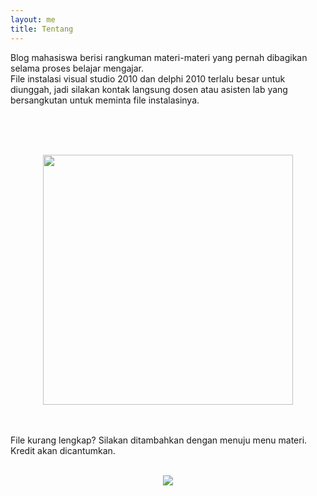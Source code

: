 ```yaml
---
layout: me
title: Tentang
---
```


Blog mahasiswa berisi rangkuman materi-materi yang pernah dibagikan selama proses belajar mengajar.
<br>
File instalasi visual studio 2010 dan delphi 2010 terlalu besar untuk diunggah, jadi silakan kontak langsung dosen atau asisten lab yang bersangkutan untuk meminta file instalasinya.

<br>
<br>
<br>
<p align="center">
  <img src="http://25.media.tumblr.com/cce030580eb85f0592d3741ea19cee21/tumblr_mw82km61sp1rpike2o1_500.gif" width="400" />
</p>
<br>
<br>
File kurang lengkap? Silakan ditambahkan dengan menuju menu materi. Kredit akan dicantumkan.

<br>
<br>
<p align="center">
  <img src="mistghan.github.io/images/things-that-bounce-thursday-18.gif" />
</p>
<br>
<br>
